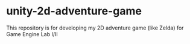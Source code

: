 # unity-2d-adventure-game
This repository is for developing my 2D adventure game (like Zelda) for Game Engine Lab I/II
